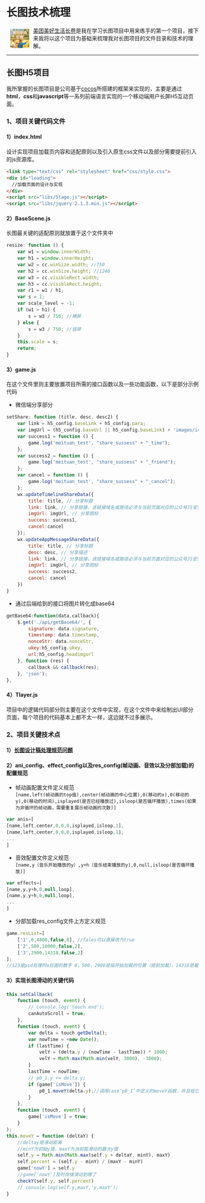 # 长图技术梳理
<a href="https://m.h5in.net/meituan_test/"><img src="./icon.jpg  " width="50px" height="50px" align="left" hspace="10" vspace="6"></a>
[美团美好生活长卷](https://m.h5in.net/meituan_test/)是我在学习长图项目中用来练手的第一个项目，接下来我将以这个项目为基础来梳理我对长图项目的文件目录和技术的理解。
***
## 长图H5项目
我所掌握的长图项目是公司基于[cocos](https://www.cocos.com/)所搭建的框架来实现的，主要是通过**html**，**css**和**javascript**等一系列前端语言实现的一个移动端用户长屏H5互动页面。

### 1、项目关键代码文件
#### 1）index.html
设计实现项目加载页内容和适配原则以及引入原生css文件以及部分需要提前引入的js资源库。
```html
<link type="text/css" rel="stylesheet" href="css/style.css">
<div id="loading">
  //加载页面的设计与实现
</div>
<script src="libs/Stage.js"></script>
<script src="libs/jquery-2.1.3.min.js"></script>
```
#### 2）BaseScene.js
长图最关键的适配原则就放置于这个文件夹中
```javascript
resize: function () {
    var w1 = window.innerWidth;
    var h1 = window.innerHeight;
    var w2 = cc.winSize.width; //750
    var h2 = cc.winSize.height; //1240
    var w3 = cc.visibleRect.width;
    var h3 = cc.visibleRect.height;
    var r1 = w1 / h1;
    var s = 1;
    var scale_level = -1;
    if (w1 > h1) {
        s = w3 / 750; //横屏
    } else {
        s = w3 / 750; //竖屏
    }
    this.scale = s;
    return;
}
```
#### 3）game.js
在这个文件里则主要放置项目所需的接口函数以及一些功能函数，以下是部分示例代码

* 微信端分享部分
```javascript
setShare: function (title, desc, desc2) {
    var link = h5_config.baseLink + h5_config.para;
    var imgUrl = (h5_config.baseUrl || h5_config.baseLink) + 'images/icon.jpg';
    var success1 = function () {
        game.log('meituan_test', "share_sussess" + "_time");
    };
    var success2 = function () {
        game.log('meituan_test', "share_sussess" + "_friend");
    };
    var cancel = function () {
        game.log('meituan_test', "share_sussess" + "_cancel");
    };
    wx.updateTimelineShareData({
        title: title, // 分享标题
        link: link, // 分享链接，该链接域名或路径必须与当前页面对应的公众号JS安全域名一致
        imgUrl: imgUrl, // 分享图标
        success: success1,
        cancel:cancel
    });
    wx.updateAppMessageShareData({ 
        title: title, // 分享标题
        desc: desc, // 分享描述
        link: link, // 分享链接，该链接域名或路径必须与当前页面对应的公众号JS安全域名一致
        imgUrl: imgUrl, // 分享图标
        success: success2,
        cancel: cancel
    })
}
```
* 通过后端给到的接口将图片转化成base64
```javascript
getBase64:function(data,callback){
    $.get('./api/getBase64/', {
        signature: data.signature,
        timestamp: data.timestamp,
        nonceStr: data.nonceStr,
        ukey:h5_config.ukey,
        url:h5_config.headimgurl
    }, function (res) {
        callback && callback(res);
    }, 'json');
},

```    
#### 4）Tlayer.js
项目中的逻辑代码部分则主要在这个文件中实现，在这个文件中来绘制出UI部分页面，每个项目的代码基本上都不太一样，这边就不过多展示。

### 2、项目关键技术点
#### 1）[长图设计稿处理规范问题](https://github.com/Jjing95/md-s-study/blob/main/organizeLayers.md)
#### 2）ani_config、effect_config以及res_config(帧动画、音效以及分部加载)的配置规范
* 帧动画配置文件定义规范</br>
`[name,left(帧动画的top值),center(帧动画的中心位置),0(移动的x),0(移动的y),0(移动的时间),isplayed(是否已经播放过),isloop(是否循环播放),times(如果为非循环的帧动画，需要重复展示帧动画的次数)]`
```javascript
var anis=[
[name,left,center,0,0,0,isplayed,isloop,1],
[name,left,center,0,0,0,isplayed,isloop,1],
...
]
```
* 音效配置文件定义规范</br>
`[name,y（音乐开始播放的y）,y+h（音乐结束播放的y),0,null,isloop(是否循环播放)]`
```javascript
var effects=[
[name,y,y+h,0,null,loop],
[name,y,y+h,0,null,loop],
...
]
```
* 分部加载res_config文件上方定义规范</br>
```javascript
game.resList=[
	['1',0,4800,false,8], //fales可以直接改为true
	['2',500,10000,false,2],
	['3',2900,14318,false,2]
];
//123是psd处理时a后面的数字 0，500，2900是指开始加载的位置（提前加载），14318是最大的位置（也就是最后的位置），false代表是否加载过，8，2，2对应精灵图数分别有多少
```
#### 3）实现长图滑动的关键代码
```javascript
this.setCallback(
    function (touch, event) {
        // console.log('touch end');
        canAutoScroll = true;
    },
    function (touch, event) {
        var delta = touch.getDelta();
        var nowTime = +new Date();
        if (lastTime) {
            velY = (delta.y / (nowTime - lastTime)) * 1000;
            velY = Math.max(Math.min(velY, 3000), -3000);
        }
        lastTime = nowTime;
        // p0_1.y += delta.y;
        if (game['isMove']) {
            p0_1.moveY(delta.y);//调用case‘p0_1’中定义的moveY函数，并且给它一个delta.y的参数
        }
    },
    function (touch, event) {
        game['isMove'] = true;
    }
);
this.moveY = function (deltaY) {
    //deltay是滑动距离
    //minY为初始y值，maxY为当前能滑动的最大y值
    self.y = Math.min(Math.max(self.y + deltaY, minY), maxY)
    self.percent = (self.y - minY) / (maxY - minY)
    game['nowY'] = self.y
    //game['nowY']及时存储滑动到哪了
    checkY(self.y, self.percent)
    // console.log(self.y,maxY,'y,maxY');
}
```

